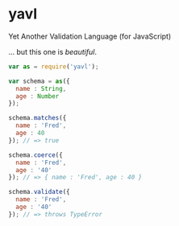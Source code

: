 # yavl
Yet Another Validation Language (for JavaScript)

... but this one is _beautiful_.

```javascript
var as = require('yavl');

var schema = as({
  name : String,
  age : Number
});

schema.matches({
  name : 'Fred',
  age : 40
}); // => true

schema.coerce({
  name : 'Fred',
  age : '40'
}); // => { name : 'Fred', age : 40 }

schema.validate({
  name : 'Fred',
  age : '40'
}); // => throws TypeError
```

